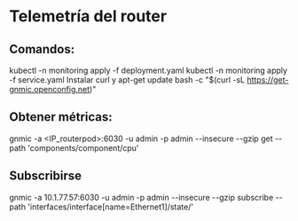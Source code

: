 # Telemetría del router
## Comandos:
kubectl -n monitoring apply -f deployment.yaml
kubectl -n monitoring apply -f service.yaml
Instalar curl y apt-get update
bash -c "$(curl -sL https://get-gnmic.openconfig.net)"

## Obtener métricas:
gnmic -a <IP_routerpod>:6030 -u admin -p admin --insecure --gzip get --path 'components/component/cpu'

## Subscribirse
gnmic -a 10.1.77.57:6030 -u admin -p admin --insecure --gzip subscribe --path 'interfaces/interface[name=Ethernet1]/state/'

